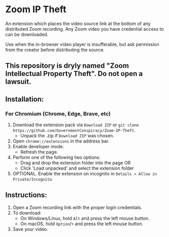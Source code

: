 # Zoom IP Theft

An extension which places the video source link at the bottom of any distributed Zoom recording. 
Any Zoom video you have credential access to can be downloaded.

Use when the in-browser video player is insufferable, but ask permission from the creator before distributing the source.

This repository is dryly named "Zoom Intellectual Property Theft". 
Do not open a lawsuit.
----
## Installation:
### For Chromium (Chrome, Edge, Brave, etc)
1. Download the extension pack via `Download ZIP` or `git clone https://github.com/GovernmentConspiracy/Zoom-IP-Theft`.
	* Unpack the .zip if `Download ZIP` was chosen.
2. Open `chrome://extensions` in the address bar.
3. Enable developer mode.
	* Refresh the page.
4. Perform one of the following two options:
	* Drag and drop the extension folder into the page OR
	* Click 'Load unpacked' and select the extension folder
5. OPTIONAL. Enable the extension on incognito in `Details > Allow in Private/Incognito`.

## Instructions:
1. Open a Zoom recording link with the proper login credentials.
2. To download:
	- On Windows/Linux, hold `Alt` and press the left mouse button.
	- On macOS, hold `Option`/`⌥` and press the left mouse button.
3. Save your video.